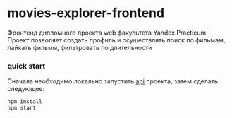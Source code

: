# movies-explorer-frontend
Фронтенд дипломного проекта web факультета Yandex.Practicum   
Проект позволяет создать профиль и осуществлять поиск по фильмам, лайкать фильмы, фильтровать по длительности

### quick start
Сначала необходимо локально запустить [api](https://github.com/Dmitry-Filippov/movies-explorer-api) проекта,
затем сделать следующее:

`npm install`  
`npm start`

